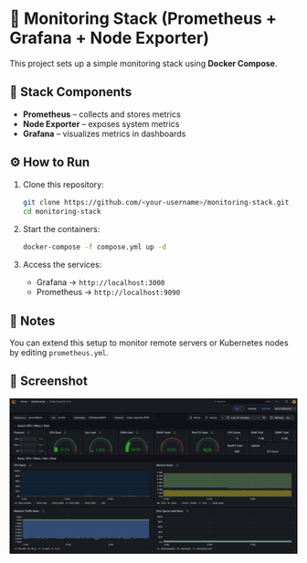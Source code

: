 # 🐳 Monitoring Stack (Prometheus + Grafana + Node Exporter)

This project sets up a simple monitoring stack using **Docker Compose**.

## 🧱 Stack Components
- **Prometheus** – collects and stores metrics
- **Node Exporter** – exposes system metrics
- **Grafana** – visualizes metrics in dashboards

## ⚙️ How to Run
1. Clone this repository:
   ```bash
   git clone https://github.com/<your-username>/monitoring-stack.git
   cd monitoring-stack
   ```

2. Start the containers:
   ```bash
   docker-compose -f compose.yml up -d
   ```

3. Access the services:
   - Grafana → `http://localhost:3000`
   - Prometheus → `http://localhost:9090`

## 🧠 Notes
You can extend this setup to monitor remote servers or Kubernetes nodes by editing `prometheus.yml`.

## 📸 Screenshot
![Grafana Dashboard](./assets/screenshot.png)


